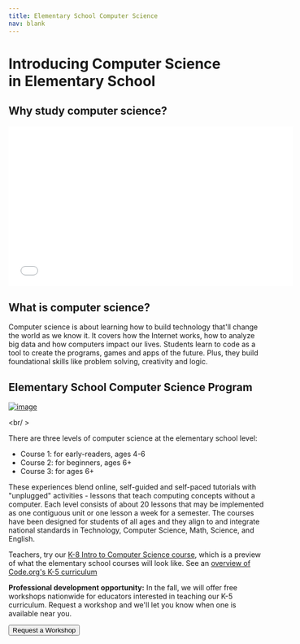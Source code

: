 ```yaml
---
title: Elementary School Computer Science
nav: blank
---
```

# Introducing Computer Science<br />in Elementary School

## Why study computer science?
<iframe width="560" height="315" src="//www.youtube.com/embed/nKIu9yen5nc" frameborder="0" allowfullscreen></iframe>

## What is computer science?
Computer science is about learning how to build technology that'll change the world as we know it. It covers how the Internet works, how to analyze big data and how computers impact our lives. Students learn to code as a tool to create the programs, games and apps of the future. Plus, they build foundational skills like problem solving, creativity and logic. 

## Elementary School Computer Science Program
[![image](/images/tutorial.png)](/educate/20hr)

<br/ >

There are three levels of computer science at the elementary school level:

- Course 1: for early-readers, ages 4-6
- Course 2: for beginners, ages 6+
- Course 3: for ages 6+

These experiences blend online, self-guided and self-paced tutorials with "unplugged" activities - lessons that teach computing concepts without a computer.  Each level consists of about 20 lessons that may be implemented as one contiguous unit or one lesson a week for a semester. The courses have been designed for students of all ages and they align to and integrate national standards in Technology, Computer Science, Math, Science, and English.

Teachers, try our [K-8 Intro to Computer Science course](http://studio.code.org), which is a preview of what the elementary school courses will look like. See an [overview of Code.org's K-5 curriculum](https://docs.google.com/document/d/1VBgpBodJgIouJejMoijXFV0BbAHVUqSeN_ZJAR-HEP8/pub)

**Professional development opportunity:** In the fall, we will offer free workshops nationwide for educators interested in teaching our K-5 curriculum. Request a workshop and we'll let you know when one is available near you.

[<button>Request a Workshop</button>](/educate/k5)
